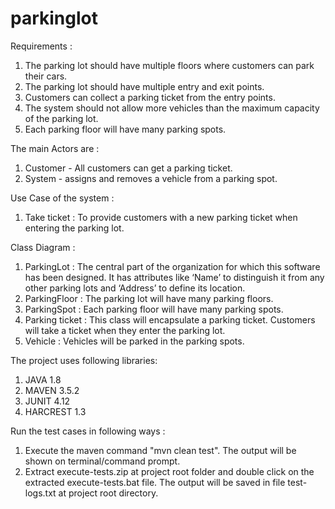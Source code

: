 # parkinglot

Requirements :
1. The parking lot should have multiple floors where customers can park their cars.
2. The parking lot should have multiple entry and exit points.
3. Customers can collect a parking ticket from the entry points.
4. The system should not allow more vehicles than the maximum capacity of the parking lot.
5. Each parking floor will have many parking spots.

The main Actors are :
1. Customer - All customers can get a parking ticket.
2. System - assigns and removes a vehicle from a parking spot.

Use Case of the system :
1. Take ticket : To provide customers with a new parking ticket when entering the parking lot.

Class Diagram :
1. ParkingLot : The central part of the organization for which this software has been designed. It has attributes like ‘Name’ to distinguish it from any other parking lots and ‘Address’ to define its location.
2. ParkingFloor : The parking lot will have many parking floors.
3. ParkingSpot : Each parking floor will have many parking spots.
4. Parking ticket : This class will encapsulate a parking ticket. Customers will take a ticket when they enter the parking lot.
5. Vehicle : Vehicles will be parked in the parking spots.

The project uses following libraries:
1. JAVA 1.8
2. MAVEN 3.5.2
3. JUNIT 4.12
4. HARCREST 1.3

Run the test cases in following ways :
1. Execute the maven command "mvn clean test". The output will be shown on terminal/command prompt.
2. Extract execute-tests.zip at project root folder and double click on the extracted execute-tests.bat file. The output will be saved in file test-logs.txt at project root directory.